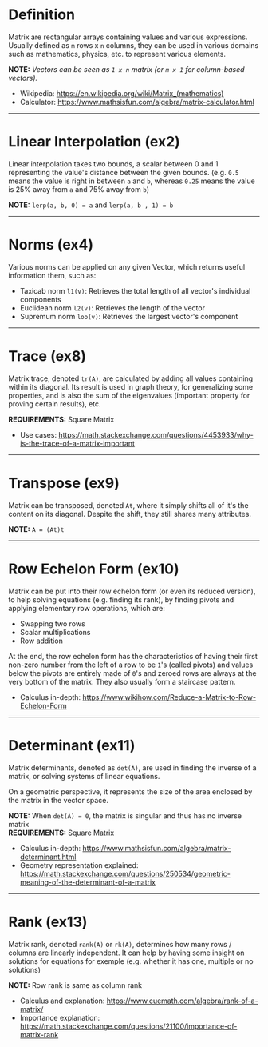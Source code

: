 # Definition

Matrix are rectangular arrays containing values and various expressions.
Usually defined as `m` rows x `n` columns, they can be used in various domains
such as mathematics, physics, etc. to represent various elements.

__NOTE:__ *Vectors can be seen as `1 x n` matrix (or `m x 1` for column-based vectors).*

- Wikipedia: https://en.wikipedia.org/wiki/Matrix_(mathematics)
- Calculator: https://www.mathsisfun.com/algebra/matrix-calculator.html

--------------------------------------------------------------------------------

# Linear Interpolation (ex2)

Linear interpolation takes two bounds, a scalar between 0 and 1 representing the value's 
distance between the given bounds.
(e.g. `0.5` means the value is right in between `a` and `b`,
whereas `0.25` means the value is 25% away from `a` and 75% away from `b`)

__NOTE:__ `lerp(a, b, 0) = a` and `lerp(a, b , 1) = b`

--------------------------------------------------------------------------------

# Norms (ex4)

Various norms can be applied on any given Vector, which returns useful information
them, such as:

- Taxicab norm `l1(v)`: Retrieves the total length of all vector's individual components
- Euclidean norm `l2(v)`: Retrieves the length of the vector
- Supremum norm `loo(v)`: Retrieves the largest vector's component

--------------------------------------------------------------------------------

# Trace (ex8)

Matrix trace, denoted `tr(A)`, are calculated by adding all values containing within its diagonal.
Its result is used in graph theory, for generalizing some properties, and is also the sum
of the eigenvalues (important property for proving certain results), etc.

__REQUIREMENTS:__ Square Matrix

- Use cases: https://math.stackexchange.com/questions/4453933/why-is-the-trace-of-a-matrix-important

--------------------------------------------------------------------------------

# Transpose (ex9)

Matrix can be transposed, denoted `At`, where it simply shifts all of it's the content on its diagonal.
Despite the shift, they still shares many attributes.

__NOTE:__ `A = (At)t`

--------------------------------------------------------------------------------

# Row Echelon Form (ex10)

Matrix can be put into their row echelon form (or even its reduced version),
to help solving equations (e.g. finding its rank), by finding pivots and
applying elementary row operations, which are:

- Swapping two rows
- Scalar multiplications
- Row addition

At the end, the row echelon form has the characteristics of having their first
non-zero number from the left of a row to be `1`'s (called pivots) and values below
the pivots are entirely made of `0`'s and zeroed rows are always at the very
bottom of the matrix. They also usually form a staircase pattern.

- Calculus in-depth: https://www.wikihow.com/Reduce-a-Matrix-to-Row-Echelon-Form

--------------------------------------------------------------------------------

# Determinant (ex11)

Matrix determinants, denoted as `det(A)`, are used in finding the inverse of a matrix,
or solving systems of linear equations.

On a geometric perspective, it represents the size of the area enclosed by the matrix
in the vector space.

__NOTE:__ When `det(A) = 0`, the matrix is singular and thus has no inverse matrix\
__REQUIREMENTS:__ Square Matrix

- Calculus in-depth: https://www.mathsisfun.com/algebra/matrix-determinant.html
- Geometry representation explained: https://math.stackexchange.com/questions/250534/geometric-meaning-of-the-determinant-of-a-matrix

--------------------------------------------------------------------------------

# Rank (ex13)

Matrix rank, denoted `rank(A)` or `rk(A)`, determines how many rows / columns
are linearly independent. It can help by having some insight on solutions for
equations for exemple (e.g. whether it has one, multiple or no solutions)

__NOTE:__ Row rank is same as column rank

- Calculus and explanation: https://www.cuemath.com/algebra/rank-of-a-matrix/
- Importance explanation: https://math.stackexchange.com/questions/21100/importance-of-matrix-rank